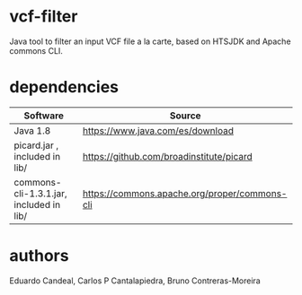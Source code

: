 # vcf-filter
Java tool to filter an input VCF file a la carte, based on HTSJDK and Apache commons CLI.


# dependencies
|Software|Source|
|--------|------|
|Java 1.8|<https://www.java.com/es/download>|
|picard.jar , included in lib/|<https://github.com/broadinstitute/picard>|
|commons-cli-1.3.1.jar, included in lib/|<https://commons.apache.org/proper/commons-cli>|

# authors
Eduardo Candeal, Carlos P Cantalapiedra, Bruno Contreras-Moreira